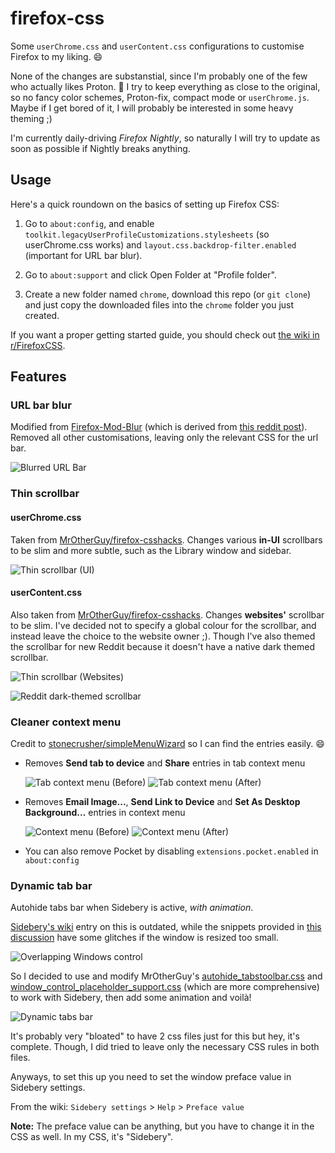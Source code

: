 # firefox-css

Some `userChrome.css` and `userContent.css` configurations to customise Firefox to my liking. 😄

None of the changes are substanstial, since I'm probably one of the few who actually likes Proton. 🤔
I try to keep everything as close to the original, so no fancy color schemes, Proton-fix, compact mode or `userChrome.js`.
Maybe if I get bored of it, I will probably be interested in some heavy theming ;)

I'm currently daily-driving *Firefox Nightly*, so naturally I will try to update as soon as possible if Nightly breaks anything.

## Usage

Here's a quick roundown on the basics of setting up Firefox CSS:
1. Go to `about:config`, and enable `toolkit.legacyUserProfileCustomizations.stylesheets` (so userChrome.css works) 
   and `layout.css.backdrop-filter.enabled` (important for URL bar blur).

2. Go to `about:support` and click Open Folder at "Profile folder".

3. Create a new folder named `chrome`, download this repo (or `git clone`)
   and just copy the downloaded files into the `chrome` folder you just created.

If you want a proper getting started guide, you should check out
[the wiki in r/FirefoxCSS](https://www.reddit.com/r/FirefoxCSS/wiki/index/tutorials).

## Features

### URL bar blur
Modified from [Firefox-Mod-Blur](https://github.com/datguypiko/Firefox-Mod-Blur) (which is derived from
[this reddit post](https://www.reddit.com/r/FirefoxCSS/comments/ddi4dc/testing_the_backdropfilter_in_the_url_dropdown/)).
Removed all other customisations, leaving only the relevant CSS for the url bar.

![Blurred URL Bar](screenshots/Blurred%20URL%20Bar.png)

### Thin scrollbar
#### userChrome.css
Taken from [MrOtherGuy/firefox-csshacks](https://github.com/MrOtherGuy/firefox-csshacks/blob/master/chrome/minimal_in-UI_scrollbars.css).
Changes various **in-UI** scrollbars to be slim and more subtle, such as the Library window and sidebar.

![Thin scrollbar (UI)](screenshots/Thin%20Scrollbar%20(UI).png)

#### userContent.css
Also taken from [MrOtherGuy/firefox-csshacks](https://github.com/MrOtherGuy/firefox-csshacks/blob/master/content/css_scrollbar_width_color.css).
Changes **websites'** scrollbar to be slim. I've decided not to specify a global colour for the scrollbar, 
and instead leave the choice to the website owner ;).
Though I've also themed the scrollbar for new Reddit because it doesn't have a native dark themed scrollbar.

![Thin scrollbar (Websites)](screenshots/Thin%20Scrollbar%20(Websites).png)

![Reddit dark-themed scrollbar](screenshots/Reddit%20Scrollbar.png)

### Cleaner context menu
Credit to [stonecrusher/simpleMenuWizard](https://github.com/stonecrusher/simpleMenuWizard) so I can find the entries easily. 😄

- Removes **Send tab to device** and **Share** entries in tab context menu

  ![Tab context menu (Before)](screenshots/Tab%20Context%20Menu%20(Before).png)
  ![Tab context menu (After)](screenshots/Tab%20Context%20Menu%20(After).png)

- Removes **Email Image...**, **Send Link to Device** and **Set As Desktop Background...** entries in context menu

  ![Context menu (Before)](screenshots/Context%20Menu%20(Before).png)
  ![Context menu (After)](screenshots/Context%20Menu%20(After).png)

- You can also remove Pocket by disabling `extensions.pocket.enabled` in `about:config`

### Dynamic tab bar
Autohide tabs bar when Sidebery is active, *with animation*.

[Sidebery's wiki](https://github.com/mbnuqw/sidebery/wiki/Firefox-Styles-Snippets-(via-userChrome.css)#dynamic-native-tabs)
entry on this is outdated, while the snippets provided in [this discussion](https://github.com/mbnuqw/sidebery/discussions/406)
have some glitches if the window is resized too small.

![Overlapping Windows control](screenshots/Overlapping%20Windows%20Control.png)

So I decided to use and modify MrOtherGuy's [autohide_tabstoolbar.css](https://github.com/MrOtherGuy/firefox-csshacks/blob/master/chrome/autohide_tabstoolbar.css)
and [window_control_placeholder_support.css](https://github.com/MrOtherGuy/firefox-csshacks/blob/master/chrome/window_control_placeholder_support.css)
(which are more comprehensive) to work with Sidebery, then add some animation and voilà!

![Dynamic tabs bar](screenshots/Dynamic%20Sidebery.gif)

It's probably very "bloated" to have 2 css files just for this but hey, it's complete.
Though, I did tried to leave only the necessary CSS rules in both files.

Anyways, to set this up you need to set the window preface value in Sidebery settings. 

From the wiki: `Sidebery settings` > `Help` > `Preface value`

**Note:** The preface value can be anything, but you have to change it in the CSS as well.
          In my CSS, it's "Sidebery".
